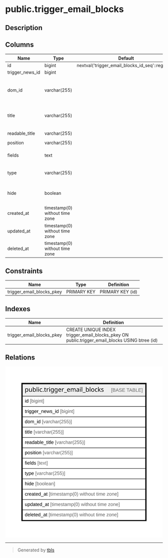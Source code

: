 # public.trigger_email_blocks

## Description

## Columns

| Name | Type | Default | Nullable | Children | Parents | Comment |
| ---- | ---- | ------- | -------- | -------- | ------- | ------- |
| id | bigint | nextval('trigger_email_blocks_id_seq'::regclass) | false |  |  |  |
| trigger_news_id | bigint |  | true |  |  |  |
| dom_id | varchar(255) |  | true |  |  | id блока который будет присваиваться контейнеру в верстке |
| title | varchar(255) |  | true |  |  | Уникальное название для определенного типа блока |
| readable_title | varchar(255) |  | true |  |  | Название блока письма |
| position | varchar(255) |  | true |  |  | Порядок |
| fields | text |  | true |  |  | Json со структурой блока |
| type | varchar(255) |  | true |  |  | Тип письма формальное/неформальное |
| hide | boolean |  | true |  |  | Флаг - показывать не показывать блок в письме |
| created_at | timestamp(0) without time zone |  | true |  |  |  |
| updated_at | timestamp(0) without time zone |  | true |  |  |  |
| deleted_at | timestamp(0) without time zone |  | true |  |  |  |

## Constraints

| Name | Type | Definition |
| ---- | ---- | ---------- |
| trigger_email_blocks_pkey | PRIMARY KEY | PRIMARY KEY (id) |

## Indexes

| Name | Definition |
| ---- | ---------- |
| trigger_email_blocks_pkey | CREATE UNIQUE INDEX trigger_email_blocks_pkey ON public.trigger_email_blocks USING btree (id) |

## Relations

![er](public.trigger_email_blocks.svg)

---

> Generated by [tbls](https://github.com/k1LoW/tbls)
